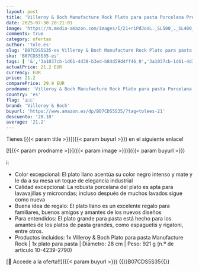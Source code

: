 ```yaml
---
layout: post
title: 'Villeroy & Boch Manufacture Rock Plato para pasta Porcelana Premium  Negro  Rock   28 cm'
date: 2025-07-30 20:21:01
image: 'https://m.media-amazon.com/images/I/21+riPdJoVL._SL500_._SL400_.jpg'
comments: true
category: ofertas
author: 'tole.es'
slug: 'B07CDS5S35-es Villeroy & Boch Manufacture Rock Plato para pasta...'
sku: 'B07CDS5S35-es'
tags: [ '&','3a1037cb-1d61-4d38-b3ed-b84d59d4ff46_0','3a1037cb-1d61-4d38-b3ed-b84d59d4ff46_1601','9523d978-59fe-477f-8c56-f69a4f1f65a6_0','9523d978-59fe-477f-8c56-f69a4f1f65a6_2001','9523d978-59fe-477f-8c56-f69a4f1f65a6_3501','Arborist Merchandising Root','Cocina y cena','Cocina y comedor','Cubertería, vajilla y cristalería','Custom Stores','Hogar','Hogar y cocina','Piezas de vajilla','Platos','Platos llanos','Self Service','Special Features Stores','Vajilla','boch','villeroy','villeroy & boch','🇪🇸', ]
actualPrice: 21.2 EUR
currency: EUR
price: 21.2
comparePrice: 29.9 EUR
prodname: 'Villeroy & Boch Manufacture Rock Plato para pasta Porcelana Premium  Negro  Rock   28 cm'
country: 'es'
flag: '🇪🇸'
brand: 'Villeroy & Boch'
buyurl: 'https://www.amazon.es/dp/B07CDS5S35/?tag=tolees-21'
descuento: '29.10'
average: '21.2'
---
```


Tienes [{{< param title >}}]({{< param buyurl >}}) en el siguiente enlace!

[![{{< param prodname >}}]({{< param image >}})]({{< param buyurl >}})

ℹ️:

- Color excepcional: El plato llano acentúa su color negro intenso y mate y le da a su mesa un toque de elegancia industrial
- Calidad excepcional: La robusta porcelana del plato es apta para lavavajillas y microondas; incluso después de muchos lavados sigue como nueva
- Buena idea de regalo: El plato llano es un excelente regalo para familiares, buenos amigos y amantes de los nuevos diseños
- Para entendidos: El plato grande para pasta está hecho para los amantes de los platos de pasta grandes, como espaguetis y rigatoni, entre otros.
- Productos incluidos: 1x Villeroy & Boch Plato para pasta Manufacture Rock | 1x plato para pasta | Diámetro: 28 cm | Peso: 921 g (n.º de artículo 10-4239-2790)

[🛒 Accede a la oferta!!]({{< param buyurl >}})
{{<world>}}B07CDS5S35{{</world>}}
